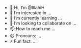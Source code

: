 - 👋 Hi, I’m @IllahiH
- 👀 I’m interested in ...
- 🌱 I’m currently learning ...
- 💞️ I’m looking to collaborate on ...
- 📫 How to reach me ...
- 😄 Pronouns: ...
- ⚡ Fun fact: ...

<!---
IllahiH/IllahiH is a ✨ special ✨ repository because its `README.md` (this file) appears on your GitHub profile.
You can click the Preview link to take a look at your changes.
--->
